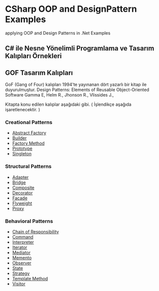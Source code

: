 # CSharp OOP and DesignPattern Examples
applying OOP and Design Patterns in .Net Examples

## C# ile Nesne Yönelimli Programlama ve Tasarım Kalıpları Örnekleri

## GOF Tasarım Kalıpları

GoF (Gang of Four) kalıpları 1994'te yayınanan dört yazarlı bir kitap ile duyurulmuştur.
    Design Patterns: Elements of Reusable Object-Oriented Software
    Gamma E, Helm R., Jhonson R., Vlissides J., 
    
Kitapta konu edilen kalıplar aşağıdaki gibi. ( İşlendikçe aşağıda işaretlenecektir. )

### Creational Patterns
* [Abstract Factory](DesignPatterns/CreationalPatterns/AbstractFactory)
* [Builder](DesignPatterns/CreationalPatterns/Builder)
* [Factory Method](DesignPatterns/CreationalPatterns/FactoryMethod)
* [Prototype](DesignPatterns/CreationalPatterns/Prototype)
* [Singleton](DesignPatterns/CreationalPatterns/Singleton)

### Structural Patterns
* [Adapter](DesignPatterns/Structural/Adapter)
* [Bridge](DesignPatterns/Structural/Bridge)
* [Composite](DesignPatterns/Structural/Composite)
* [Decorator](DesignPatterns/Structural/Decorator)
* [Facade](DesignPatterns/Structural/Facade)
* [Flyweight](DesignPatterns/Structural/Flyweight)
* [Proxy](DesignPatterns/Structural/Proxy)
    
### Behavioral Patterns
* [Chain of Responsibility](DesignPatterns/Behavioral/ChainOfCommand)
* [Command](DesignPatterns/Behavioral/Command)
* [Interpreter](DesignPatterns/Behavioral/Interpreter)
* [Iterator](DesignPatterns/Behavioral/Iterator)
* [Mediator](DesignPatterns/Behavioral/Mediator)
* [Memento](DesignPatterns/Behavioral/Memento)
* [Observer](DesignPatterns/Behavioral/Observer)
* [State](DesignPatterns/Behavioral/State)
* [Strategy](DesignPatterns/Behavioral/strategy)
* [Template Method](DesignPatterns/Behavioral/TemplateMethod)
* [Visitor](DesignPatterns/Behavioral/Visitor)
